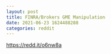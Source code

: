 ```yaml
--- 
layout: post 
title: FINRA/Brokers GME Manipulation 
date: 2021-06-23 1624488288 
categories: reddit 
--- 
```

https://redd.it/o6nw8a